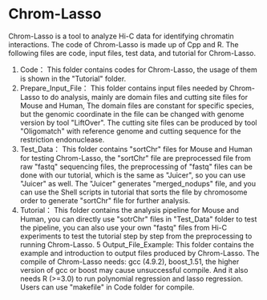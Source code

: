 # Chrom-Lasso
Chrom-Lasso is a tool to analyze Hi-C data for identifying chromatin interactions.
The code of Chrom-Lasso is made up of Cpp and R.
The following files are code, input files, test data, and tutorial for Chrom-Lasso.
1. Code：
This folder contains codes for Chrom-Lasso, the usage of them is shown in the "Tutorial" folder.
2. Prepare_Input_File：
This folder contains input files needed by Chrom-Lasso to do analysis, mainly are domain files and cutting site files for Mouse and Human,
The domain files are constant for specific species, but the genomic coordinate in the file can be changed with genome version by tool "LiftOver".
The cutting site files can be produced by tool "Oligomatch" with reference genome and cutting sequence for the restriction endonuclease.
3. Test_Data：
This folder contains "sortChr" files for Mouse and Human for testing Chrom-Lasso, the "sortChr" file are preprocessed file from raw "fastq" sequencing files,
the preprocessing of "fastq" files can be done with our tutorial, which is the same as "Juicer", so you can use "Juicer" as well.
The "Juicer" generates "merged_nodups" file, and you can use the Shell scripts in tutorial that sorts the file by chromosome order to generate "sortChr" file for further analysis.
4. Tutorial：
This folder contains the analysis pipeline for Mouse and Human, you can directly use "sotrChr" files in "Test_Data" folder to test the pipeline, 
you can also use your own "fastq" files from Hi-C experiments to test the tutorial step by step from the preprocessing to running Chrom-Lasso.
5 Output_File_Example:
This folder contains the example and introduction to output files produced by Chrom-Lasso.
The compile of Chrom-Lasso needs:
gcc (4.9.2), boost_1.51, the higher version of gcc or boost may cause unsuccessful compile.
And it also needs R (>=3.0) to run polynomial regression and lasso regression.
Users can use "makefile" in Code folder for compile.


 
